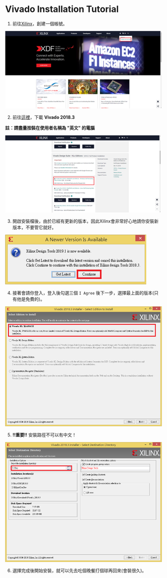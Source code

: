Vivado Installation Tutorial
============================

1. 前往[Xilinx](https://www.xilinx.com/)，創建一個帳號。

![Create an Account](images/account.png)

2. 前往[這裡](https://www.xilinx.com/support/download/index.html/content/xilinx/en/downloadNav/vivado-design-tools/2018-3.html)，下載 **Vivado 2018.3**

  **註：請盡量按裝在使用者名稱為 "英文" 的電腦**

![Download](images/download.png)

3. 開啟安裝檔後，由於已經有更新的版本，因此Xilinx會非常好心地請你安裝新版本，不要管它就好。

![Continue](images/continue.png)

4. 接著會請你登入，登入後勾選三個 `I Agree` 後下一步，選擇最上面的版本(只有他是免費的)。

![Edition](images/edition.png)

5. **!!重要!!** 安裝路徑不可以有中文！

![Path](images/path.png)

6. 選擇完成後開始安裝，就可以先去吃個晚餐打個球再回來(會裝很久)。
